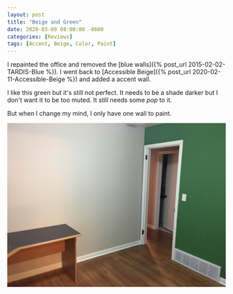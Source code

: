 ```yaml
---
layout: post
title: "Beige and Green"
date: 2020-03-09 08:00:00 -0600
categories: [Reviews]
tags: [Accent, Beige, Color, Paint]
---
```


I repainted the office and removed the [blue walls]({% post_url 2015-02-02-TARDIS-Blue %}). I went back to [Accessible Beige]({% post_url 2020-02-11-Accessible-Beige %}) and added a accent wall.

I like this green but it's still not perfect. It needs to be a shade darker but I don't want it to be too muted. It still needs some *pop* to it.

But when I change my mind, I only have one wall to paint.

![New Office Color](/assets/2020/03/IMG_1411.JPG)
